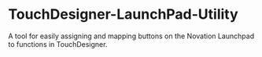 # TouchDesigner-LaunchPad-Utility
A tool for easily assigning and mapping buttons on the Novation Launchpad to functions in TouchDesigner. 
